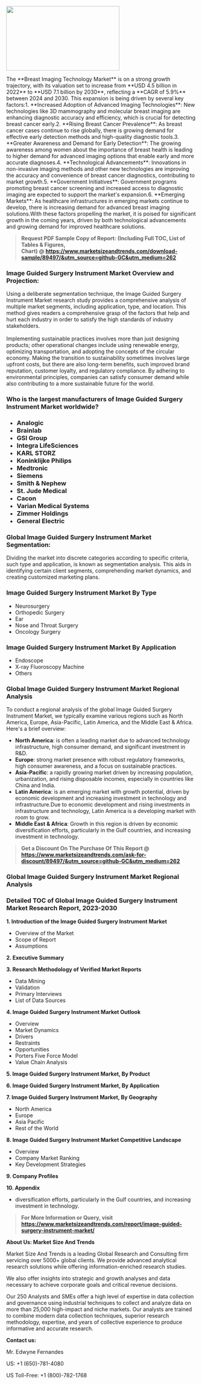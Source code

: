 <p><img class="alignnone size-medium wp-image-20088" src="https://ffe5etoiles.com/wp-content/uploads/2024/12/MST1-300x171.png" alt="" width="300" height="171" /></p>The **Breast Imaging Technology Market** is on a strong growth trajectory, with its valuation set to increase from **USD 4.5 billion in 2022** to **USD 7.1 billion by 2030**, reflecting a **CAGR of 5.9%** between 2024 and 2030. This expansion is being driven by several key factors:1. **Increased Adoption of Advanced Imaging Technologies**: New technologies like 3D mammography and molecular breast imaging are enhancing diagnostic accuracy and efficiency, which is crucial for detecting breast cancer early.2. **Rising Breast Cancer Prevalence**: As breast cancer cases continue to rise globally, there is growing demand for effective early detection methods and high-quality diagnostic tools.3. **Greater Awareness and Demand for Early Detection**: The growing awareness among women about the importance of breast health is leading to higher demand for advanced imaging options that enable early and more accurate diagnoses.4. **Technological Advancements**: Innovations in non-invasive imaging methods and other new technologies are improving the accuracy and convenience of breast cancer diagnostics, contributing to market growth.5. **Government Initiatives**: Government programs promoting breast cancer screening and increased access to diagnostic imaging are expected to support the market's expansion.6. **Emerging Markets**: As healthcare infrastructures in emerging markets continue to develop, there is increasing demand for advanced breast imaging solutions.With these factors propelling the market, it is poised for significant growth in the coming years, driven by both technological advancements and growing demand for improved healthcare solutions.</p><blockquote id="" class=""><strong>Request PDF Sample Copy of Report: (Including Full TOC, List of Tables &amp; Figures, Chart)&nbsp;@&nbsp;<strong><a href="https://www.marketsizeandtrends.com/download-sample/89497/&utm_source=github-GC&utm_medium=262" target="_blank">https://www.marketsizeandtrends.com/download-sample/89497/&utm_source=github-GC&utm_medium=262</a></strong></strong></blockquote><h3 id="" class="">Image Guided Surgery Instrument Market&nbsp;Overview and Projection:</h3><p id="" class="">Using a deliberate segmentation technique, the Image Guided Surgery Instrument Market research study provides a comprehensive analysis of multiple market segments, including application, type, and location. This method gives readers a comprehensive grasp of the factors that help and hurt each industry in order to satisfy the high standards of industry stakeholders. <br /> <br />Implementing sustainable practices involves more than just designing products; other operational changes include using renewable energy, optimizing transportation, and adopting the concepts of the circular economy. Making the transition to sustainability sometimes involves large upfront costs, but there are also long-term benefits, such improved brand reputation, customer loyalty, and regulatory compliance. By adhering to environmental principles, companies can satisfy consumer demand while also contributing to a more sustainable future for the world.</p><h3 id="" class="">Who is the largest manufacturers of&nbsp;Image Guided Surgery Instrument Market worldwide?</h3><h3 class=""><p><ul><li>Analogic </li><li> Brainlab </li><li> GSI Group </li><li> Integra LifeSciences </li><li> KARL STORZ </li><li> Koninklijke Philips </li><li> Medtronic </li><li> Siemens </li><li> Smith & Nephew </li><li> St. Jude Medical </li><li> Cacon </li><li> Varian Medical Systems </li><li> Zimmer Holdings </li><li> General Electric</li></ul></p></h3><h3 id="" class="">Global&nbsp;Image Guided Surgery Instrument Market Segmentation:</h3><p id="" class="">Dividing the market into discrete categories according to specific criteria, such type and application, is known as segmentation analysis. This aids in identifying certain client segments, comprehending market dynamics, and creating customized marketing plans.</p><h3 id="" class="">Image Guided Surgery Instrument Market&nbsp;By Type</h3><p><p><ul><li>Neurosurgery</li><li> Orthopedic Surgery</li><li> Ear</li><li> Nose and Throat Surgery</li><li> Oncology Surgery</p></li></ul></p></p><h3 id="" class="">Image Guided Surgery Instrument Market&nbsp;By Application</h3><p class=""><p><ul><li>Endoscope</li><li> X-ray Fluoroscopy Machine</li><li> Others</li></ul></p></p><h3 id="" class="">Global Image Guided Surgery Instrument Market Regional Analysis</h3><p id="" class="">To conduct a regional analysis of the global Image Guided Surgery Instrument Market, we typically examine various regions such as North America, Europe, Asia-Pacific, Latin America, and the Middle East &amp; Africa. Here's a brief overview:</p><ul><li><strong>North America</strong>: is often a leading market due to advanced technology infrastructure, high consumer demand, and significant investment in R&amp;D.</li><li><strong>Europe</strong>: strong market presence with robust regulatory frameworks, high consumer awareness, and a focus on sustainable practices.</li><li><strong>Asia-Pacific</strong>: a rapidly growing market driven by increasing population, urbanization, and rising disposable incomes, especially in countries like China and India.</li><li><strong>Latin America</strong>: is an emerging market with growth potential, driven by economic development and increasing investment in technology and infrastructure.Due to economic development and rising investments in infrastructure and technology, Latin America is a developing market with room to grow.</li><li><strong>Middle East &amp; Africa</strong>: Growth in this region is driven by economic diversification efforts, particularly in the Gulf countries, and increasing investment in technology.</li></ul><blockquote id="" class=""><strong>Get a Discount On The Purchase Of This Report @ <strong><a href="https://www.marketsizeandtrends.com/ask-for-discount/89497/&utm_source=github-GC&utm_medium=262" target="_blank">https://www.marketsizeandtrends.com/ask-for-discount/89497/&utm_source=github-GC&utm_medium=262</a></strong></strong></blockquote><h3 id="" class="">Global Image Guided Surgery Instrument Market Regional Analysis</h3><h3 id="" class="">Detailed TOC of Global Image Guided Surgery Instrument Market Research Report, 2023-2030</h3><p id="" class=""><strong>1. Introduction of the Image Guided Surgery Instrument Market</strong></p><ul><li>Overview of the Market</li><li>Scope of Report</li><li>Assumptions</li></ul><p id="" class=""><strong>2. Executive Summary</strong></p><p id="" class=""><strong>3. Research Methodology of Verified Market Reports</strong></p><ul><li>Data Mining</li><li>Validation</li><li>Primary Interviews</li><li>List of Data Sources</li></ul><p id="" class=""><strong>4. Image Guided Surgery Instrument Market Outlook</strong></p><ul><li>Overview</li><li>Market Dynamics</li><li>Drivers</li><li>Restraints</li><li>Opportunities</li><li>Porters Five Force Model</li><li>Value Chain Analysis</li></ul><p id="" class=""><strong>5. Image Guided Surgery Instrument Market, By Product</strong></p><p id="" class=""><strong>6. Image Guided Surgery Instrument Market, By Application</strong></p><p id="" class=""><strong>7. Image Guided Surgery Instrument Market, By Geography</strong></p><ul><li>North America</li><li>Europe</li><li>Asia Pacific</li><li>Rest of the World</li></ul><p id="" class=""><strong>8. Image Guided Surgery Instrument Market Competitive Landscape</strong></p><ul><li>Overview</li><li>Company Market Ranking</li><li>Key Development Strategies</li></ul><p id="" class=""><strong>9. Company Profiles</strong></p><p id="" class=""><strong>10. Appendix</strong></p><ul><li>diversification efforts, particularly in the Gulf countries, and increasing investment in technology.</li></ul><blockquote id="" class=""><strong>For More Information or Query, visit <strong><strong><a href="https://www.marketsizeandtrends.com/report/image-guided-surgery-instrument-market/" target="_blank">https://www.marketsizeandtrends.com/report/image-guided-surgery-instrument-market/</a></strong></strong></strong></blockquote><p id="" class=""><strong>About Us: Market Size And Trends</strong></p><p id="" class="">Market Size And Trends is a leading Global Research and Consulting firm servicing over 5000+ global clients. We provide advanced analytical research solutions while offering information-enriched research studies.</p><p id="" class="">We also offer insights into strategic and growth analyses and data necessary to achieve corporate goals and critical revenue decisions.</p><p id="" class="">Our 250 Analysts and SMEs offer a high level of expertise in data collection and governance using industrial techniques to collect and analyze data on more than 25,000 high-impact and niche markets. Our analysts are trained to combine modern data collection techniques, superior research methodology, expertise, and years of collective experience to produce informative and accurate research.</p><p id="" class=""><strong>Contact us:</strong></p><p id="" class="">Mr. Edwyne Fernandes</p><p id="" class="">US: +1 (650)-781-4080</p><p id="" class="">US Toll-Free: +1 (800)-782-1768</p>

